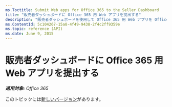 ```yaml
---
ms.Toctitle: Submit Web apps for Office 365 to the Seller Dashboard
title: "販売者ダッシュボードに Office 365 用 Web アプリを提出する"
description: "販売者ダッシュボードを使用して Office 365 用 Web アプリを Office 365 ストアに提出します。"
ms.ContentId: 5c104267-15a8-4f49-9438-2f4c2ff9359e
ms.topic: reference (API)
ms.date: June 9, 2015
---
```


# 販売者ダッシュボードに Office 365 用 Web アプリを提出する

    
 _**適用対象:** Office 365_  
 
このトピックには[新しいバージョン](https://msdn.microsoft.com/EN-US/library/jj220033.aspx)があります。